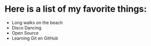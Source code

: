 # Here is a list of my favorite things:
- Long walks on the beach 
- Disco Dancing
- Open Source
- Learning Git en GitHub
